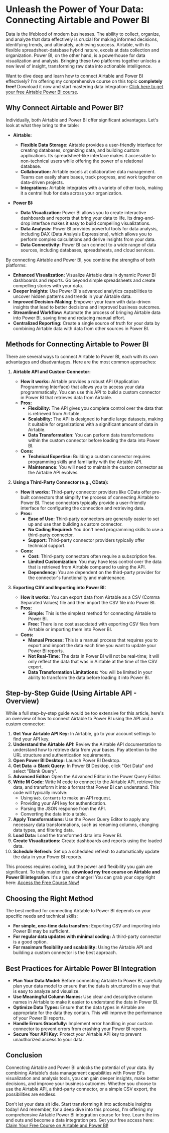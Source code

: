 # Unleash the Power of Your Data: Connecting Airtable and Power BI

Data is the lifeblood of modern businesses. The ability to collect, organize, and analyze that data effectively is crucial for making informed decisions, identifying trends, and ultimately, achieving success.  Airtable, with its flexible spreadsheet-database hybrid nature, excels at data collection and organization. Power BI, on the other hand, is a powerhouse for data visualization and analysis.  Bringing these two platforms together unlocks a new level of insight, transforming raw data into actionable intelligence.

Want to dive deep and learn how to connect Airtable and Power BI effectively? I'm offering my comprehensive course on this topic **completely free!** Download it now and start mastering data integration: [Click here to get your free Airtable Power BI course](https://udemywork.com/airtable-power-bi).

## Why Connect Airtable and Power BI?

Individually, both Airtable and Power BI offer significant advantages.  Let's look at what they bring to the table:

*   **Airtable:**
    *   **Flexible Data Storage:** Airtable provides a user-friendly interface for creating databases, organizing data, and building custom applications.  Its spreadsheet-like interface makes it accessible to non-technical users while offering the power of a relational database.
    *   **Collaboration:** Airtable excels at collaborative data management. Teams can easily share bases, track progress, and work together on data-driven projects.
    *   **Integrations:** Airtable integrates with a variety of other tools, making it a central hub for data across your organization.

*   **Power BI:**
    *   **Data Visualization:** Power BI allows you to create interactive dashboards and reports that bring your data to life.  Its drag-and-drop interface makes it easy to build compelling visualizations.
    *   **Data Analysis:** Power BI provides powerful tools for data analysis, including DAX (Data Analysis Expressions), which allows you to perform complex calculations and derive insights from your data.
    *   **Data Connectivity:** Power BI can connect to a wide range of data sources, including databases, spreadsheets, and cloud services.

By connecting Airtable and Power BI, you combine the strengths of both platforms:

*   **Enhanced Visualization:** Visualize Airtable data in dynamic Power BI dashboards and reports. Go beyond simple spreadsheets and create compelling stories with your data.
*   **Deeper Insights:** Use Power BI's advanced analytics capabilities to uncover hidden patterns and trends in your Airtable data.
*   **Improved Decision-Making:** Empower your team with data-driven insights that lead to better decisions and improved business outcomes.
*   **Streamlined Workflow:** Automate the process of bringing Airtable data into Power BI, saving time and reducing manual effort.
*   **Centralized Reporting:** Create a single source of truth for your data by combining Airtable data with data from other sources in Power BI.

## Methods for Connecting Airtable to Power BI

There are several ways to connect Airtable to Power BI, each with its own advantages and disadvantages. Here are the most common approaches:

1.  **Airtable API and Custom Connector:**

    *   **How it works:** Airtable provides a robust API (Application Programming Interface) that allows you to access your data programmatically.  You can use this API to build a custom connector in Power BI that retrieves data from Airtable.
    *   **Pros:**
        *   **Flexibility:**  The API gives you complete control over the data that is retrieved from Airtable.
        *   **Scalability:** The API is designed to handle large datasets, making it suitable for organizations with a significant amount of data in Airtable.
        *   **Data Transformation:**  You can perform data transformations within the custom connector before loading the data into Power BI.
    *   **Cons:**
        *   **Technical Expertise:** Building a custom connector requires programming skills and familiarity with the Airtable API.
        *   **Maintenance:**  You will need to maintain the custom connector as the Airtable API evolves.

2.  **Using a Third-Party Connector (e.g., CData):**

    *   **How it works:** Third-party connector providers like CData offer pre-built connectors that simplify the process of connecting Airtable to Power BI.  These connectors typically provide a user-friendly interface for configuring the connection and retrieving data.
    *   **Pros:**
        *   **Ease of Use:** Third-party connectors are generally easier to set up and use than building a custom connector.
        *   **No Coding Required:**  You don't need programming skills to use a third-party connector.
        *   **Support:**  Third-party connector providers typically offer technical support.
    *   **Cons:**
        *   **Cost:**  Third-party connectors often require a subscription fee.
        *   **Limited Customization:**  You may have less control over the data that is retrieved from Airtable compared to using the API.
        *   **Dependency:**  You are dependent on the third-party provider for the connector's functionality and maintenance.

3.  **Exporting CSV and Importing into Power BI:**

    *   **How it works:**  You can export data from Airtable as a CSV (Comma Separated Values) file and then import the CSV file into Power BI.
    *   **Pros:**
        *   **Simple:**  This is the simplest method for connecting Airtable to Power BI.
        *   **Free:**  There is no cost associated with exporting CSV files from Airtable or importing them into Power BI.
    *   **Cons:**
        *   **Manual Process:**  This is a manual process that requires you to export and import the data each time you want to update your Power BI reports.
        *   **Not Real-Time:**  The data in Power BI will not be real-time; it will only reflect the data that was in Airtable at the time of the CSV export.
        *   **Data Transformation Limitations:** You will be limited in your ability to transform the data before loading it into Power BI.

## Step-by-Step Guide (Using Airtable API - Overview)

While a full step-by-step guide would be too extensive for this article, here's an overview of how to connect Airtable to Power BI using the API and a custom connector:

1.  **Get Your Airtable API Key:**  In Airtable, go to your account settings to find your API key.
2.  **Understand the Airtable API:** Review the Airtable API documentation to understand how to retrieve data from your bases.  Pay attention to the URL structure and authentication requirements.
3.  **Open Power BI Desktop:** Launch Power BI Desktop.
4.  **Get Data -> Blank Query:**  In Power BI Desktop, click "Get Data" and select "Blank Query".
5.  **Advanced Editor:** Open the Advanced Editor in the Power Query Editor.
6.  **Write M Code:** Write M code to connect to the Airtable API, retrieve the data, and transform it into a format that Power BI can understand.  This code will typically involve:
    *   Using `Web.Contents` to make an API request.
    *   Providing your API key for authentication.
    *   Parsing the JSON response from the API.
    *   Converting the data into a table.
7.  **Apply Transformations:**  Use the Power Query Editor to apply any necessary data transformations, such as renaming columns, changing data types, and filtering data.
8.  **Load Data:**  Load the transformed data into Power BI.
9.  **Create Visualizations:**  Create dashboards and reports using the loaded data.
10. **Schedule Refresh:**  Set up a scheduled refresh to automatically update the data in your Power BI reports.

This process requires coding, but the power and flexibility you gain are significant. To truly master this, **download my free course on Airtable and Power BI integration**. It's a game changer! You can grab your copy right here: [Access the Free Course Now!](https://udemywork.com/airtable-power-bi)

## Choosing the Right Method

The best method for connecting Airtable to Power BI depends on your specific needs and technical skills:

*   **For simple, one-time data transfers:** Exporting CSV and importing into Power BI may be sufficient.
*   **For regular data updates with minimal coding:** A third-party connector is a good option.
*   **For maximum flexibility and scalability:** Using the Airtable API and building a custom connector is the best approach.

## Best Practices for Airtable Power BI Integration

*   **Plan Your Data Model:** Before connecting Airtable to Power BI, carefully plan your data model to ensure that the data is structured in a way that is easy to analyze and visualize.
*   **Use Meaningful Column Names:**  Use clear and descriptive column names in Airtable to make it easier to understand the data in Power BI.
*   **Optimize Data Types:**  Ensure that the data types in Airtable are appropriate for the data they contain. This will improve the performance of your Power BI reports.
*   **Handle Errors Gracefully:**  Implement error handling in your custom connector to prevent errors from crashing your Power BI reports.
*   **Secure Your API Key:**  Protect your Airtable API key to prevent unauthorized access to your data.

## Conclusion

Connecting Airtable and Power BI unlocks the potential of your data.  By combining Airtable's data management capabilities with Power BI's visualization and analysis tools, you can gain deeper insights, make better decisions, and improve your business outcomes.  Whether you choose to use the Airtable API, a third-party connector, or a simple CSV export, the possibilities are endless.

Don't let your data sit idle. Start transforming it into actionable insights today! And remember, for a deep dive into this process, I'm offering my comprehensive Airtable Power BI integration course for free. Learn the ins and outs and become a data integration pro. Get your free access here: [Claim Your Free Course on Airtable and Power BI!](https://udemywork.com/airtable-power-bi)
